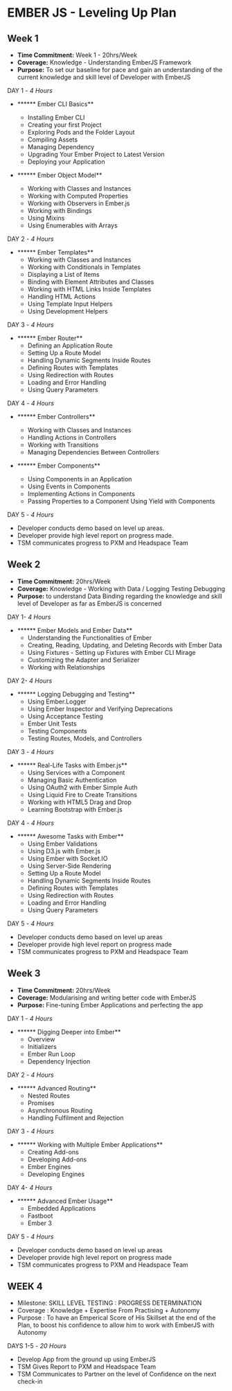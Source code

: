 # EMBER JS - Leveling Up Plan

## Week 1

- **Time Commitment:** Week 1 - 20hrs/Week
- **Coverage:** Knowledge - Understanding EmberJS Framework
- **Purpose:** To set our baseline for pace and gain an understanding of the current knowledge and skill level of Developer with EmberJS

DAY 1 - _4 Hours_

- ****** Ember CLI Basics**
  - Installing Ember CLI
  - Creating your first Project
  - Exploring Pods and the Folder Layout
  - Compiling Assets
  - Managing Dependency
  - Upgrading Your Ember Project to Latest Version
  - Deploying your Application

- ****** Ember Object Model**
  - Working with Classes and Instances
  - Working with Computed Properties
  - Working with Observers in Ember.js
  - Working with Bindings
  - Using Mixins
  - Using Enumerables with Arrays

DAY 2 - _4 Hours_

- ****** Ember Templates**
  - Working with Classes and Instances
  - Working with Conditionals in Templates
  - Displaying a List of Items
  - Binding with Element Attributes and Classes
  - Working with HTML Links Inside Templates
  - Handling HTML Actions
  - Using Template Input Helpers
  - Using Development Helpers

DAY 3 - _4 Hours_

- ****** Ember Router**
  - Defining an Application Route
  - Setting Up a Route Model
  - Handling Dynamic Segments Inside Routes
  - Defining Routes with Templates
  - Using Redirection with Routes
  - Loading and Error Handling
  - Using Query Parameters

DAY 4 - _4 Hours_

- ****** Ember Controllers**
  - Working with Classes and Instances
  - Handling Actions in Controllers
  - Working with Transitions
  - Managing Dependencies Between Controllers

- ****** Ember Components**
  - Using Components in an Application
  - Using Events in Components
  - Implementing Actions in Components
  - Passing Properties to a Component Using Yield with Components

DAY 5 - _4 Hours_

- Developer conducts demo based on level up areas.
- Developer provide high level report on progress made.
- TSM communicates progress to PXM and Headspace Team

## Week 2

- **Time Commitment:** 20hrs/Week
- **Coverage:** Knowledge - Working with Data / Logging Testing Debugging
- **Purpose:** to understand Data Binding regarding the knowledge and skill level of Developer as far as EmberJS is concerned

DAY 1- _4 Hours_

- ****** Ember Models and Ember Data**
  - Understanding the Functionalities of Ember
  - Creating, Reading, Updating, and Deleting Records with Ember Data
  - Using Fixtures - Setting up Fixtures with Ember CLI Mirage
  - Customizing the Adapter and Serializer
  - Working with Relationships

DAY 2- _4 Hours_

- ****** Logging Debugging and Testing**
  - Using Ember.Logger
  - Using Ember Inspector and Verifying Deprecations
  - Using Acceptance Testing
  - Ember Unit Tests
  - Testing Components
  - Testing Routes, Models, and Controllers

DAY 3 - _4 Hours_

- ****** Real-Life Tasks with Ember.js**
  - Using Services with a Component
  - Managing Basic Authentication
  - Using OAuth2 with Ember Simple Auth
  - Using Liquid Fire to Create Transitions
  - Working with HTML5 Drag and Drop
  - Learning Bootstrap with Ember.js

DAY 4 - _4 Hours_

- ****** Awesome Tasks with Ember**
  - Using Ember Validations
  - Using D3.js with Ember.js
  - Using Ember with Socket.IO
  - Using Server-Side Rendering
  - Setting Up a Route Model
  - Handling Dynamic Segments Inside Routes
  - Defining Routes with Templates
  - Using Redirection with Routes
  - Loading and Error Handling
  - Using Query Parameters

DAY 5 - _4 Hours_

- Developer conducts demo based on level up areas
- Developer provide high level report on progress made
- TSM communicates progress to PXM and Headspace Team

## Week 3

- **Time Commitment:** 20hrs/Week
- **Coverage:** Modularising and writing better code with EmberJS
- **Purpose:** Fine-tuning Ember Applications and perfecting the app

DAY 1 - _4 Hours_

- ****** Digging Deeper into Ember**
  - Overview
  - Initializers
  - Ember Run Loop
  - Dependency Injection

DAY 2 - _4 Hours_

- ****** Advanced Routing**
  - Nested Routes
  - Promises
  - Asynchronous Routing
  - Handling Fulfilment and Rejection

DAY 3 - _4 Hours_

- ****** Working with Multiple Ember Applications**
  - Creating Add-ons
  - Developing Add-ons
  - Ember Engines
  - Developing Engines

DAY 4- _4 Hours_

- ****** Advanced Ember Usage**
  - Embedded Applications
  - Fastboot
  - Ember 3

DAY 5 - _4 Hours_

- Developer conducts demo based on level up areas
- Developer provide high level report on progress made
- TSM communicates progress to PXM and Headspace Team

##

## WEEK 4

- Milestone: SKILL LEVEL TESTING : PROGRESS DETERMINATION
- Coverage : Knowledge + Expertise From Practising + Autonomy
- Purpose : To have an Emperical Score of His Skillset at the end of the Plan, to boost his confidence to allow him to work with EmberJS with Autonomy

DAYS 1-5 - _20 Hours_

- Develop App from the ground up using EmberJS
- TSM Gives Report to PXM and Headspace Team
- TSM Communicates to Partner on the level of Confidence on the next check-in
